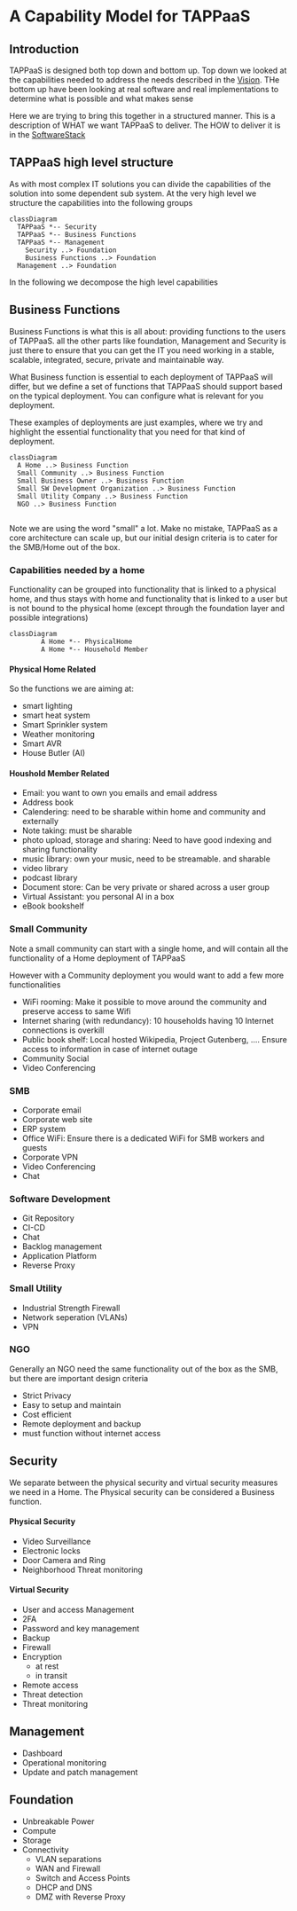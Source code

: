 # A Capability Model for TAPPaaS

## Introduction

TAPPaaS is designed both top down and bottom up. Top down we looked at the capabilities needed to address the needs described in the [Vision](../Vision.md). THe bottom up have been looking at real software and real implementations to determine what is possible and what makes sense

Here we are trying to bring this together in a structured manner. This is a description of WHAT we want TAPPaaS to deliver. The HOW to deliver it is in the [SoftwareStack](TheSoftwareStack.md)

## TAPPaaS high level structure

As with most complex IT solutions you can divide the capabilities of the solution into some dependent sub system.
At the very high level we structure the capabilities into the following groups

```mermaid
classDiagram
  TAPPaaS *-- Security
  TAPPaaS *-- Business Functions
  TAPPaaS *-- Management
	Security ..> Foundation
	Business Functions ..> Foundation
  Management ..> Foundation
```

In the following we decompose the high level capabilities

## Business Functions

Business Functions is what this is all about: providing functions to the users of TAPPaaS. all the other parts like foundation, Management and Security is just there to ensure that you can get the IT you need working in a stable, scalable, integrated, secure, private and maintainable way.

What Business function is essential to each deployment of TAPPaaS will differ, but we define a set of functions that TAPPaaS should support based on the typical deployment. You can configure what is relevant for you deployment.

These examples of deployments are just examples, where we try and highlight the essential functionality that you need for that kind of deployment. 

```mermaid
classDiagram
  A Home ..> Business Function
  Small Community ..> Business Function
  Small Business Owner ..> Business Function
  Small SW Development Organization ..> Business Function
  Small Utility Company ..> Business Function
  NGO ..> Business Function
  
```

Note we are using the word "small" a lot. Make no mistake, TAPPaaS as a core architecture can scale up, but our initial design criteria is to cater for the SMB/Home out of the box.

### Capabilities needed by a home

Functionality can be grouped into functionality that is linked to a physical home, and thus stays with home and functionality that is linked to a user but is not bound to the physical home (except through the foundation layer and possible integrations)

```mermaid
classDiagram
		A Home *-- PhysicalHome
		A Home *-- Household Member
```

#### Physical Home Related

So the functions we are aiming at:

- smart lighting
- smart heat system
- Smart Sprinkler system
- Weather monitoring
- Smart AVR
- House Butler (AI)

#### Houshold Member Related

- Email: you want to own you emails and email address
- Address book
- Calendering: need to be sharable within home and community and externally
- Note taking: must be sharable
- photo upload, storage and sharing: Need to have good indexing and sharing functionality
- music library: own your music, need to be streamable. and sharable
- video library
- podcast library
- Document store: Can be very private or shared across a user group
- Virtual Assistant: you personal AI in a box
- eBook bookshelf


### Small Community

Note a small community can start with a single home, and will contain all the functionality of a Home deployment of TAPPaaS

However with a Community deployment you would want to add a few more functionalities

- WiFi rooming: Make it possible to move around the community and preserve access to same Wifi
- Internet sharing (with redundancy): 10 households having 10 Internet connections is overkill
- Public book shelf: Local hosted Wikipedia, Project Gutenberg, .... Ensure access to information in case of internet outage
- Community Social
- Video Conferencing

### SMB

- Corporate email
- Corporate web site
- ERP system
- Office WiFi: Ensure there is a dedicated WiFi for SMB workers and guests
- Corporate VPN
- Video Conferencing
- Chat

### Software Development

- Git Repository
- CI-CD
- Chat
- Backlog management
- Application Platform
- Reverse Proxy

### Small Utility

- Industrial Strength Firewall
- Network seperation (VLANs)
- VPN

### NGO

Generally an NGO need the same functionality out of the box as the SMB, but there are important design criteria
- Strict Privacy
- Easy to setup and maintain
- Cost efficient
- Remote deployment and backup
- must function without internet access

## Security

We separate between the physical security and virtual security measures we need in a Home.
The Physical security can be considered a Business function. 

#### Physical Security

- Video Surveillance
- Electronic locks
- Door Camera and Ring
- Neighborhood Threat monitoring

#### Virtual Security

- User and access Management
- 2FA
- Password and key management
- Backup
- Firewall
- Encryption 
  - at rest
  - in transit
- Remote access
- Threat detection
- Threat monitoring

## Management

- Dashboard
- Operational monitoring
- Update and patch management

## Foundation

- Unbreakable Power
- Compute
- Storage
- Connectivity 
  - VLAN separations
  - WAN and Firewall
  - Switch and Access Points
  - DHCP and DNS
  - DMZ with Reverse Proxy